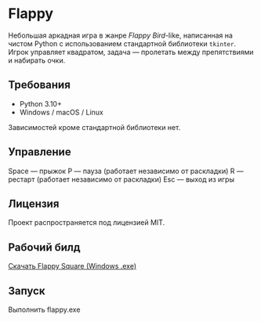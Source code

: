 # Flappy 
Небольшая аркадная игра в жанре *Flappy Bird*-like, написанная на чистом Python с использованием стандартной библиотеки `tkinter`.  
Игрок управляет квадратом, задача — пролетать между препятствиями и набирать очки.

## Требования
- Python 3.10+  
- Windows / macOS / Linux  

Зависимостей кроме стандартной библиотеки нет.

## Управление
Space — прыжок
P — пауза (работает независимо от раскладки)
R — рестарт (работает независимо от раскладки)
Esc — выход из игры

## Лицензия
Проект распространяется под лицензией MIT.

## Рабочий билд
[Скачать Flappy Square (Windows .exe)](https://github.com/TheV1RuS/game_mag_flappy/releases/latest)

## Запуск
Выполнить flappy.exe